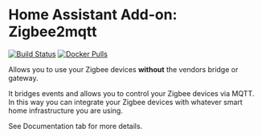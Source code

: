 # Home Assistant Add-on: Zigbee2mqtt

[![Build Status](https://dev.azure.com/zigbee2mqtt/Zigbee2mqtt%20Add-on/_apis/build/status/Zigbee2mqtt%20stable/Zigbee2mqtt%20stable?branchName=master)](https://dev.azure.com/zigbee2mqtt/Zigbee2mqtt%20Add-on/_build/latest?definitionId=2&branchName=master)
[![Docker Pulls](https://img.shields.io/docker/pulls/dwelch2101/zigbee2mqtt-amd64.svg?style=flat-square&logo=docker)](https://cloud.docker.com/u/dwelch2101/repository/docker/dwelch2101/zigbee2mqtt-amd64)


Allows you to use your Zigbee devices **without** the vendors bridge or gateway.

It bridges events and allows you to control your Zigbee devices via MQTT. In this way you can integrate your Zigbee devices with whatever smart home infrastructure you are using.

See Documentation tab for more details.
